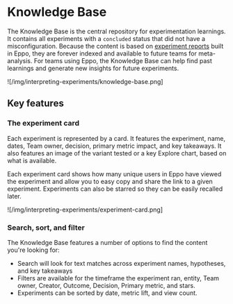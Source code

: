 # Knowledge Base

The Knowledge Base is the central repository for experimentation learnings. It contains all experiments with a `concluded` status that did not have a misconfiguration. Because the content is based on [experiment reports](/experiment-analysis/experiment-reports) built in Eppo, they are forever indexed and available to future teams for meta-analysis. For teams using Eppo, the Knowledge Base can help find past learnings and generate new insights for future experiments.

![/img/interpreting-experiments/knowledge-base.png]

## Key features

### The experiment card

Each experiment is represented by a card. It features the experiment, name, dates, Team owner, decision, primary metric impact, and key takeaways. It also features an image of the variant tested or a key Explore chart, based on what is available. 

Each experiment card shows how many unique users in Eppo have viewed the experiment and allow you to easy copy and share the link to a given experiment. Experiments can also be starred so they can be easily recalled later.

![/img/interpreting-experiments/experiment-card.png]

### Search, sort, and filter

The Knowledge Base features a number of options to find the content you're looking for:
* Search will look for text matches across experiment names, hypotheses, and key takeaways
* Filters are available for the timeframe the experiment ran, entity, Team owner, Creator, Outcome, Decision, Primary metric, and stars.
* Experiments can be sorted by date, metric lift, and view count.